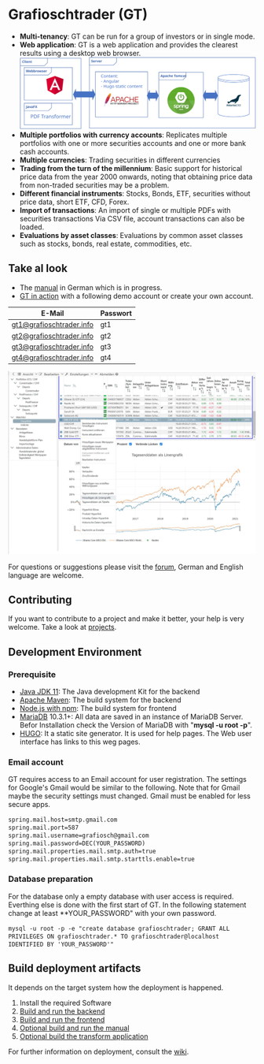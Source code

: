 # Grafioschtrader (GT)
+ **Multi-tenancy**: GT can be run for a group of investors or in single mode.
+ **Web application**: GT is a web application and provides the clearest results using a desktop web browser.
![Architektur](manual/content/Komponenten.svg)
+ **Multiple portfolios with currency accounts**: Replicates multiple portfolios with one or more securities accounts and one or more bank cash accounts.
+ **Multiple currencies**: Trading securities in different currencies
+ **Trading from the turn of the millennium**: Basic support for historical price data from the year 2000 onwards, noting that obtaining price data from non-traded securities may be a problem.
+ **Different financial instruments**: Stocks, Bonds, ETF, securities without price data, short ETF, CFD, Forex.
+ **Import of transactions**: An import of single or multiple PDFs with securities transactions Via CSV file, account transactions can also be loaded.
+ **Evaluations by asset classes**: Evaluations by common asset classes such as stocks, bonds, real estate, commodities, etc.
## Take al look
* The [manual](//hugograf.github.io/grafioschtrader/de/intro/) in German which is in progress.
* [GT in action](//www.grafioschtrader.info/grafioschtrader) with a following demo account or create your own account.

| E-Mail  | Passwort |
| ------------- | ------------- |
| gt1@grafioschtrader.info  | gt1  |
| gt2@grafioschtrader.info  | gt2  |
| gt3@grafioschtrader.info  | gt3  |
| gt4@grafioschtrader.info  | gt4  |

![Architektur](manual/content/watchlist_chart.jpg)

For questions or suggestions please visit the [forum](//www.grafioschtrader.info/forums/), German and English language are welcome.
## Contributing ##
If you want to contribute to a project and make it better, your help is very welcome. Take a look at [projects](//github.com/hugograf/grafioschtrader/projects/1). 

## Development Environment
### Prerequisite
* [Java JDK 11](https://jdk.java.net/java-se-ri/11): The Java development Kit for the backend
* [Apache Maven](https://maven.apache.org/): The build system for the backend
* [Node.js with npm](https://nodejs.org/en/): The build system for frontend
* [MariaDB](https://mariadb.org/) 10.3.1+: All data are saved in an instance of MariaDB Server. Befor Installation check the Version of MariaDB with "**mysql -u root -p**".
* [HUGO](https://gohugo.io/): It a static site generator. It is used for help pages. The Web user interface has links to this weg pages.
### Email account
GT requires access to an Email account for user registration. The settings for Google's Gmail would be similar to the following. Note that for Gmail maybe the security settings must changed. Gmail must be enabled for less secure apps.
```
spring.mail.host=smtp.gmail.com
spring.mail.port=587
spring.mail.username=grafiosch@gmail.com
spring.mail.password=DEC(YOUR_PASSWORD)
spring.mail.properties.mail.smtp.auth=true
spring.mail.properties.mail.smtp.starttls.enable=true
```
### Database preparation
For the database only a empty database with user access is required. Everthing else is done with the first start of GT. In the following statement change at least **YOUR_PASSWORD" with your own password.
```
mysql -u root -p -e "create database grafioschtrader; GRANT ALL PRIVILEGES ON grafioschtrader.* TO grafioschtrader@localhost IDENTIFIED BY 'YOUR_PASSWORD'"
```
## Build deployment artifacts
It depends on the target system how the deployment is happened.
1. Install the required Software
2. [Build and run the backend](backend/README.md)
3. [Build and run the frontend](frontend/README.md)
4. [Optional build and run the manual](manual/README.md)
5. [Optional build the transform application](transform/README.md)

For further information on deployment, consult the [wiki](//github.com/hugograf/grafioschtrader/wiki).
